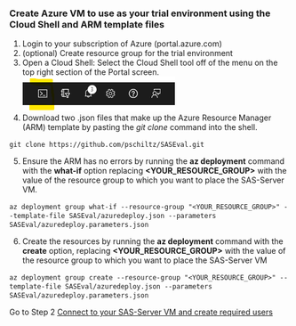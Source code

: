 ### Create Azure VM to use as your trial environment using the Cloud Shell and ARM template files
1. Login to your subscription of Azure (portal.azure.com)  
2. (optional) Create resource group for the trial environment  
3. Open a Cloud Shell:  Select the Cloud Shell tool off of the menu on the top right section of the Portal screen.
![alt text](images/cloud_shell_icon.png)  
5. Download two .json files that make up the Azure Resource Manager (ARM) template by pasting the *git clone* command into the shell. 
```
git clone https://github.com/pschiltz/SASEval.git
```
5. Ensure the ARM has no errors by running the **az deployment** command with the **what-if** option replacing **<YOUR_RESOURCE_GROUP>** with the value of the resource group to which you want to place the SAS-Server VM.
```
az deployment group what-if --resource-group "<YOUR_RESOURCE_GROUP>" --template-file SASEval/azuredeploy.json --parameters SASEval/azuredeploy.parameters.json
```
6. Create the resources by running the **az deployment** command with the **create** option, replacing **<YOUR_RESOURCE_GROUP>** with the value of the resource group to which you want to place the SAS-Server VM  
```
az deployment group create --resource-group "<YOUR_RESOURCE_GROUP>" --template-file SASEval/azuredeploy.json --parameters SASEval/azuredeploy.parameters.json
```
Go to Step 2 [Connect to your SAS-Server VM and create required users](Connect_to_VM.md)
